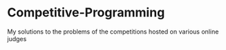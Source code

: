 Competitive-Programming
=======================

My solutions to the problems of the competitions hosted on various online judges
